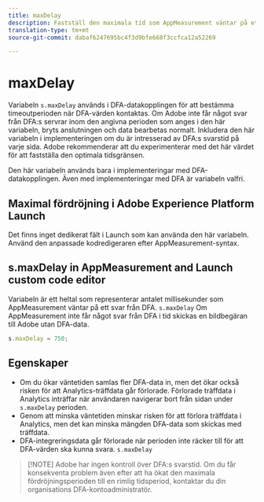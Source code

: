 ```yaml
---
title: maxDelay
description: Fastställ den maximala tid som AppMeasurement väntar på ett svar från DFA innan en bildbegäran skickas.
translation-type: tm+mt
source-git-commit: dabaf6247695bc4f3d9bfe668f3ccfca12a52269

---
```



# maxDelay

Variabeln `s.maxDelay` används i DFA-datakopplingen för att bestämma timeoutperioden när DFA-värden kontaktas. Om Adobe inte får något svar från DFA:s servrar inom den angivna perioden som anges i den här variabeln, bryts anslutningen och data bearbetas normalt. Inkludera den här variabeln i implementeringen om du är intresserad av DFA:s svarstid på varje sida. Adobe rekommenderar att du experimenterar med det här värdet för att fastställa den optimala tidsgränsen.

Den här variabeln används bara i implementeringar med DFA-datakopplingen. Även med implementeringar med DFA är variabeln valfri.

## Maximal fördröjning i Adobe Experience Platform Launch

Det finns inget dedikerat fält i Launch som kan använda den här variabeln. Använd den anpassade kodredigeraren efter AppMeasurement-syntax.

## s.maxDelay in AppMeasurement and Launch custom code editor

Variabeln är ett heltal som representerar antalet millisekunder som AppMeasurement väntar på ett svar från DFA. `s.maxDelay` Om AppMeasurement inte får något svar från DFA i tid skickas en bildbegäran till Adobe utan DFA-data.

```js
s.maxDelay = 750;
```

## Egenskaper

* Om du ökar väntetiden samlas fler DFA-data in, men det ökar också risken för att Analytics-träffdata går förlorade. Förlorade träffdata i Analytics inträffar när användaren navigerar bort från sidan under `s.maxDelay` perioden.
* Genom att minska väntetiden minskar risken för att förlora träffdata i Analytics, men det kan minska mängden DFA-data som skickas med träffdata.
* DFA-integreringsdata går förlorade när perioden inte räcker till för att DFA-värden ska kunna svara. `s.maxDelay`

>[!NOTE] Adobe har ingen kontroll över DFA:s svarstid. Om du får konsekventa problem även efter att ha ökat den maximala fördröjningsperioden till en rimlig tidsperiod, kontaktar du din organisations DFA-kontoadministratör.
